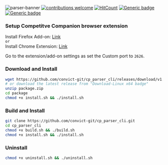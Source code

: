 ![parser-banner](https://user-images.githubusercontent.com/34399448/104093635-b8ea8b80-52b1-11eb-880c-9226b60fc83f.jpg)
[![contributions welcome](https://img.shields.io/badge/contributions-welcome-brightgreen.svg?style=flat)](https://github.com/convict-git/cp_parser_cli/issues) [![HitCount](http://hits.dwyl.com/convict-git/cp_parser_cli.svg)](http://hits.dwyl.com/convict-git/cp_parser_cli)
[![Generic badge](https://img.shields.io/badge/Made%20Out%20of-Frustation-black.svg)](https://www.youtube.com/watch?v=otiMil1kt1Y)
[![Generic badge](https://img.shields.io/badge/Download-Linux%20x64-blue.svg)](https://github.com/convict-git/cp_parser_cli/releases/download/v1.0.0/package.zip)

### Setup Competitve Companion browser extension

Install Firefox Add-on: [Link](https://addons.mozilla.org/en-US/firefox/addon/competitive-companion/) \
`or` \
Install Chrome Extension: [Link](https://chrome.google.com/webstore/detail/competitive-companion/cjnmckjndlpiamhfimnnjmnckgghkjbl)

Go to the extension/add-on settings as set the Custom port to `2626`.

### Download and Install

```bash
wget https://github.com/convict-git/cp_parser_cli/releases/download/v1.0.1/package.zip
# or download the latest release from "Download-Linux x64 badge"
unzip package.zip
cd package
chmod +x install.sh && ./install.sh
```

### Build and Install

```bash
git clone https://github.com/convict-git/cp_parser_cli.git
cd cp_parser_cli
chmod +x build.sh && ./build.sh
chmod +x install.sh && ./install.sh
```

### Uninstall
```bash
chmod +x uninstall.sh && ./uninstall.sh
```
